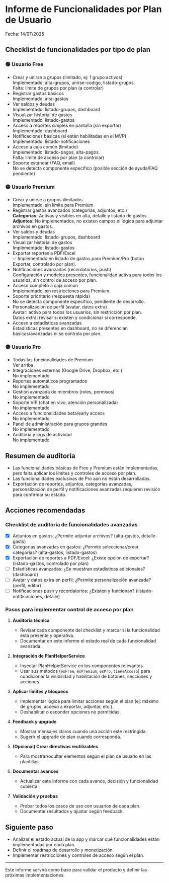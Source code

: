 # Informe de Funcionalidades por Plan de Usuario

Fecha: 14/07/2025

## Checklist de funcionalidades por tipo de plan

### 🟢 Usuario Free

- Crear y unirse a grupos (limitado, ej: 1 grupo activos)  
  Implementado: alta-grupos, unirse-codigo, listado-grupos.  
  Falta: límite de grupos por plan (a controlar)
- Registrar gastos básicos  
  Implementado: alta-gastos
- Ver saldos y deudas  
  Implementado: listado-grupos, dashboard
- Visualizar historial de gastos  
  Implementado: listado-gastos
- Acceso a reportes simples en pantalla (sin exportar)  
  Implementado: dashboard
- Notificaciones básicas (si están habilitadas en el MVP)  
  Implementado: listado-notificaciones
- Acceso a caja común (limitado)  
  Implementado: listado-pagos, alta-pagos.  
  Falta: límite de acceso por plan (a controlar)
- Soporte estándar (FAQ, email)  
  No se detecta componente específico (posible sección de ayuda/FAQ pendiente)


### 🟡 Usuario Premium

- Crear y unirse a grupos ilimitados  
  Implementado, sin límite para Premium.
- Registrar gastos avanzados (categorías, adjuntos, etc.)  
  **Categorías:** Activas y visibles en alta, detalle y listado de gastos.  
  **Adjuntos:** No implementados, no existen campos ni lógica para adjuntar archivos en gastos.
- Ver saldos y deudas  
  Implementado: listado-grupos, dashboard
- Visualizar historial de gastos  
  Implementado: listado-gastos
- Exportar reportes a PDF/Excel  
  ✅ Implementado en listado de gastos para Premium/Pro (botón Exportar, controlado por plan).
- Notificaciones avanzadas (recordatorios, push)  
  Configuración y modelos presentes, funcionalidad activa para todos los usuarios, sin control de acceso por plan.
- Acceso completo a caja común  
  Implementado, sin restricciones para Premium.
- Soporte prioritario (respuesta rápida)  
  No se detecta componente específico, pendiente de desarrollo.
- Personalización de perfil (avatar, datos extra)  
  Avatar: activo para todos los usuarios, sin restricción por plan.  
  Datos extra: revisar si existen y condicionar si corresponde.
- Acceso a estadísticas avanzadas  
  Estadísticas presentes en dashboard, no se diferencian básicas/avanzadas ni se controla por plan.

### 🟣 Usuario Pro

- Todas las funcionalidades de Premium  
  Ver arriba
- Integraciones externas (Google Drive, Dropbox, etc.)  
  No implementado
- Reportes automáticos programados  
  No implementado
- Gestión avanzada de miembros (roles, permisos)  
  No implementado
- Soporte VIP (chat en vivo, atención personalizada)  
  No implementado
- Acceso a funcionalidades beta/early access  
  No implementado
- Panel de administración para grupos grandes  
  No implementado
- Auditoría y logs de actividad  
  No implementado


## Resumen de auditoría

- Las funcionalidades básicas de Free y Premium están implementadas, pero falta aplicar los límites y controles de acceso por plan.
- Las funcionalidades exclusivas de Pro aún no están desarrolladas.
- Exportación de reportes, adjuntos, categorías avanzadas, personalización de perfil y notificaciones avanzadas requieren revisión para confirmar su estado.

## Acciones recomendadas


### Checklist de auditoría de funcionalidades avanzadas

- [x] Adjuntos en gastos: ¿Permite adjuntar archivos? (alta-gastos, detalle-gasto)
- [x] Categorías avanzadas en gastos: ¿Permite seleccionar/crear categorías? (alta-gastos, listado-gastos)
- [x] Exportación de reportes a PDF/Excel: ¿Existe opción de exportar? (listado-gastos, controlado por plan)
- [ ] Estadísticas avanzadas: ¿Se muestran estadísticas adicionales? (dashboard)
- [ ] Avatar y datos extra en perfil: ¿Permite personalización avanzada? (perfil, editar)
- [ ] Notificaciones push y recordatorios: ¿Existen y funcionan? (listado-notificaciones, detalle)

### Pasos para implementar control de acceso por plan

1. **Auditoría técnica**
   - Revisar cada componente del checklist y marcar si la funcionalidad está presente y operativa.
   - Documentar en este informe el estado real de cada funcionalidad avanzada.

2. **Integración de PlanHelperService**
   - Inyectar PlanHelperService en los componentes relevantes.
   - Usar sus métodos (`esFree`, `esPremium`, `esPro`, `tieneAcceso`) para condicionar la visibilidad y habilitación de botones, secciones y acciones.

3. **Aplicar límites y bloqueos**
   - Implementar lógica para limitar acciones según el plan (ej: máximo de grupos, acceso a exportar, adjuntar, etc.).
   - Deshabilitar o esconder opciones no permitidas.

4. **Feedback y upgrade**
   - Mostrar mensajes claros cuando una acción esté restringida.
   - Sugerir el upgrade de plan cuando corresponda.

5. **(Opcional) Crear directivas reutilizables**
   - Para mostrar/ocultar elementos según el plan de usuario en las plantillas.

6. **Documentar avances**
   - Actualizar este informe con cada avance, decisión y funcionalidad cubierta.

7. **Validación y pruebas**
   - Probar todos los casos de uso con usuarios de cada plan.
   - Documentar resultados y ajustar según feedback.

## Siguiente paso

- Analizar el estado actual de la app y marcar qué funcionalidades están implementadas por cada plan.
- Definir el roadmap de desarrollo y monetización.
- Implementar restricciones y controles de acceso según el plan.

---

Este informe servirá como base para validar el producto y definir las próximas implementaciones.
